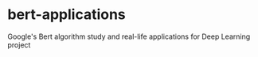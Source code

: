 # bert-applications
Google's Bert algorithm study and real-life applications for Deep Learning project
